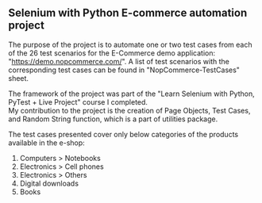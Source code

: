 Selenium with Python E-commerce automation project
---------------------------------------------------

The purpose of the project is to automate one or two test cases from each of the 26 test scenarios for the E-Commerce demo application: "https://demo.nopcommerce.com/". 
A list of test scenarios with the corresponding test cases can be found in "NopCommerce-TestCases" sheet.

The framework of the project was part of the "Learn Selenium with Python, PyTest + Live Project" course I completed.  
My contribution to the project is the creation of Page Objects, Test Cases, and Random String function, which is a part of utilities package. 

The test cases presented cover only below categories of the products available in the e-shop:
1) Computers > Notebooks
2) Electronics > Cell phones
3) Electronics > Others
4) Digital downloads 
5) Books 
